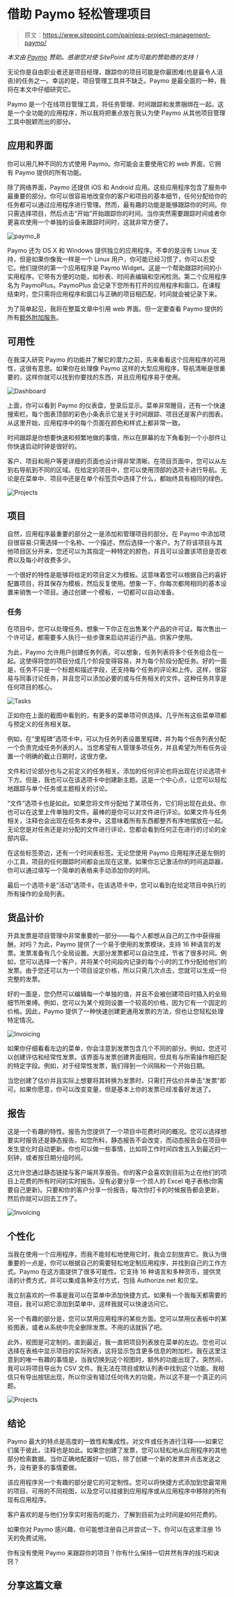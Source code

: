 # 借助 Paymo 轻松管理项目

> 原文：<https://www.sitepoint.com/painless-project-management-paymo/>

*本文由 [Paymo](http://www.paymoapp.com/) 赞助。感谢您对使 SitePoint 成为可能的赞助商的支持！*

无论你是自由职业者还是项目经理，跟踪你的项目可能是你最困难(也是最令人沮丧)的任务之一。幸运的是，项目管理工具并不缺乏。Paymo 是最全面的一种，我将在本文中仔细研究它。

Paymo 是一个在线项目管理工具，将任务管理、时间跟踪和发票捆绑在一起。这是一个全功能的应用程序，所以我将把重点放在我认为使 Paymo 从其他项目管理工具中脱颖而出的部分。

## 应用和界面

你可以用几种不同的方式使用 Paymo。你可能会主要使用它的 web 界面，它拥有 Paymo 提供的所有功能。

除了网络界面，Paymo 还提供 iOS 和 Android 应用。这些应用程序包含了服务中最重要的部分。你可以很容易地改变你的客户和项目的基本细节，任何分配给你的任务都可以通过应用程序进行管理。然而，最有趣的功能是能够跟踪你的时间。你只需选择项目，然后点击“开始”开始跟踪你的时间。当你突然需要跟踪时间或者你更喜欢使用一个单独的设备来跟踪时间时，这就非常方便了。

![paymo_8](img/1193c3ff69da496cc40f820dd857aea9.png)

Paymo 还为 OS X 和 Windows 提供独立的应用程序。不幸的是没有 Linux 支持，但是如果你像我一样是一个 Linux 用户，你可能已经习惯了，你可以忍受它。他们提供的第一个应用程序是 Paymo Widget。这是一个帮助跟踪时间的小实用程序。它带有方便的功能，如秒表、时间表编辑和空闲检测。第二个应用程序名为 PaymoPlus。PaymoPlus 会记录下您所有打开的应用程序和窗口。在课程结束时，您只需将应用程序和窗口与正确的项目相匹配，时间就会被记录下来。

为了简单起见，我将在整篇文章中引用 web 界面。但一定要查看 Paymo 提供的所有[额外附加服务](https://app.paymoapp.com/#Paymo.module.addons/)。

## 可用性

在我深入研究 Paymo 的功能并了解它的潜力之前，先来看看这个应用程序的可用性，这很有意思。如果你在处理像 Paymo 这样的大型应用程序，导航清晰是很重要的，这样你就可以找到你要找的东西，并且应用程序易于使用。

![Dashboard](img/ba440cad41a8d32653ccb68ce0efab08.png)

上面，你可以看到 Paymo 的仪表盘，登录后显示。菜单非常醒目，还有一个快速搜索栏。每个图表顶部的彩色小条表示它是关于时间跟踪、项目还是客户的图表。从这里开始，应用程序中的每个页面在颜色和样式上都非常一致。

时间跟踪是你想要快速和频繁地做的事情，所以在屏幕的左下角看到一个小部件让你快速启动时钟是很好的。

客户、项目和用户等更详细的页面也设计得非常清晰。在项目页面中，您可以从左到右导航到不同的区域。在给定的项目中，您可以使用顶部的选项卡进行导航。无论是在菜单中、项目中还是在单个标签页中选择了什么，都始终具有相同的绿色。

![Projects](img/d616ccd0e8f56181dc54632769f17b9c.png)

## 项目

自然，应用程序最重要的部分之一是添加和管理项目的部分。在 Paymo 中添加项目很容易:只需选择一个名称、一个描述，然后选择一个客户。为了将该项目与其他项目区分开来，您还可以为其指定一种特定的颜色，并且可以设置该项目是否收费以及每小时收费多少。

一个很好的特性是能够将给定的项目定义为模板。这意味着您可以根据自己的喜好配置项目，将其保存为模板，然后反复使用。想象一下，你每次都用相同的基本设置来销售一个项目。通过创建一个模板，一切都可以自动准备。

### 任务

在项目中，您可以处理任务。想象一下你正在出售某个产品的许可证。每次售出一个许可证，都需要多人执行一些步骤来启动并运行产品，供客户使用。

为此，Paymo 允许用户创建任务列表。可以想象，任务列表将多个任务组合在一起。这使得将您的项目分成几个阶段变得容易，并为每个阶段分配任务。好的一面是，任务不只是一个标题和描述字段，还支持每个任务的评论和上传。这样，很容易与同事讨论任务，并且您可以添加必要的或与任务相关的文件。这种任务共享是任何项目的核心。

![Tasks](img/7606ba65216a05beb73e17d69318bccc.png)

正如你在上面的截图中看到的，有更多的菜单项可供选择。几乎所有这些菜单项都与预定义的任务相关联。

例如，在“里程碑”选项卡中，可以为任务列表设置里程碑，并为每个任务列表分配一个负责完成任务列表的人。当您希望有人管理多项任务，并且希望为所有任务设置一个明确的截止日期时，这很方便。

文件和讨论部分也与之前定义的任务相关。添加的任何评论也将出现在讨论选项卡下方。但是，我也可以在该选项卡中创建新主题。这是一个中心点，让您可以轻松地跟踪与单个任务或主题相关的讨论。

“文件”选项卡也是如此。如果您将文件分配给了某项任务，它们将出现在此处。你也可以在这里上传单独的文件。最棒的是你可以对文件进行评论。如果文件与任务相关，注释也会出现在任务本身中。这意味着所有东西都整齐有序地摆放在一起。无论您是对任务还是对分配的文件进行评论，您都会看到任何正在进行的讨论的全部内容。

在这些标签旁边，还有一个时间表标签。无论您使用 Paymo 应用程序还是左侧的小工具，项目的任何跟踪时间都会出现在这里。如果你忘记激活你的时间追踪器，你可以通过填写一个简单的表格来手动添加你的时间。

最后一个选项卡是“活动”选项卡。在该选项卡中，您可以看到在给定项目中执行的所有操作的全局列表。

## 货品计价

开具发票是项目管理中非常重要的一部分——每个人都想从自己的工作中获得报酬，对吗？为此，Paymo 提供了一个易于使用的发票模块，支持 16 种语言的发票。发票准备有几个全局设置。大部分发票都可以自动生成，节省了很多时间。例如，您可以选择一个客户，并将某个时间段内记录的每个小时的工作分配给他们的发票。由于您还可以为一个项目设定价格，所以只需几次点击，您就可以生成一份完整的发票。

好的一面是，您仍然可以编辑每一个单独的值，并且不会被创建项目时插入的全局细节所束缚。例如，您可以为某个规则设置一个较高的价格，因为它有一个固定的价格。因此，Paymo 提供了一种快速创建更通用发票的方法，但也让您轻松处理特定情况。

![Invoicing](img/8997da26ad118a6e08de54ee9fbe8408.png)

如果你仔细看看左边的菜单，你会注意到发票包含几个不同的部分。例如，您还可以创建评估和经常性发票。该界面与发票创建界面相同，但具有与所需操作相匹配的特定字段。例如，对于经常性发票，我们得到一个间隔和一个开始日期。

当您创建了估价并且实际上想要将其转换为发票时，只需打开估价并单击“发票”即可。如果你愿意，你可以改变变量，但是基本上你的发票已经准备好发送了。

## 报告

这是一个有趣的特性。报告为您提供了一个项目中花费时间的概况。您可以选择想要实时报告还是静态报告。如您所料，静态报告不会改变，而动态报告会在项目中发生变化时自动更新。你也可以做一些事情，比如将工作时间四舍五入到最近的一刻钟，或者按日期分组时间。

这允许您通过静态链接与客户端共享报告。你的客户会喜欢到目前为止在他们的项目上花费的所有时间的实时报告。没有必要分享一个烦人的 Excel 电子表格(你需要自己更新)。只要和你的客户分享一份报告，每次你打卡的时候报告都会更新，然后你就可以回去工作了。

![Invoicing](img/92ffb141d93ecc8eff7f3a1a4175f1c4.png)

## 个性化

当我在使用一个应用程序，而我不能轻松地使用它时，我会立刻放弃它。我认为很重要的一点是，你可以根据自己的需要轻松地定制应用程序，并找到自己的工作方式。Paymo 在这方面提供了很多可能性。它支持 16 种语言和多种货币，提供灵活的计费方式，并可以集成各种支付方式，包括 Authorize.net 和贝宝。

我立刻喜欢的一件事是我可以在菜单中添加快捷方式。如果有一个我每天都需要的项目，我可以把它添加到菜单中，这样我就可以快速访问它。

另一个有趣的部分是，您可以禁用应用程序的某些方面。您可以禁用仪表板中的某些图表，或者从系统中完全删除发票。不用的话就拆了吧。

此外，视图是可定制的。直到最近，我一直把项目列表放在菜单的左边。您也可以选择在表格中显示项目的实际列表，这将显示包含更多信息的附加栏。我在这里注意到的唯一有趣的事情是，当我切换到这个视图时，额外的功能出现了。突然间，我可以将项目导出为 CSV 文件。我无法在项目或默认列表中找到这个功能。我相信只有导出按钮出现，所以你没有错过任何伟大的功能，所以这不是一个真正的问题。

![Projects](img/e77bba6ffe6a475b3c13942fd802856c.png)

## 结论

Paymo 最大的特点是高度的一致性和集成性。对文件或任务进行注释——如果它们属于彼此，注释也是如此。如果您创建了发票，您可以轻松地从应用程序的其他部分检索数据。当你正确地配置好一切后，除了创建一个新的发票并点击发送之外，没有更多的事情要做。

该应用程序另一个有趣的部分是它的可定制性。您可以将快捷方式添加到您最常用的项目、可用的不同视图，以及您可以挂接到应用程序或从应用程序中移除的所有现有应用程序。

客户喜欢的是与他们分享实时报告的能力，了解到目前为止时间是如何花费的。

如果你对 Paymo 感兴趣，你可能想注册自己并尝试一下。你可以在这里注册 15 天的免费试用。

你有没有使用 Paymo 来跟踪你的项目？你有什么保持一切井然有序的技巧和诀窍？

## 分享这篇文章